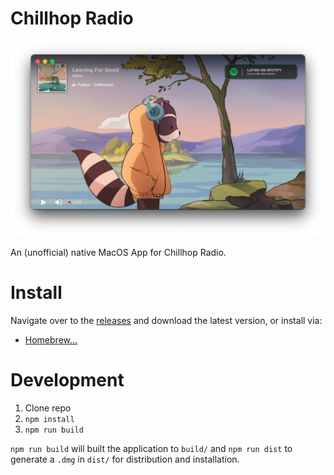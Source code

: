 # Chillhop Radio

![](screenshot.png)

An (unofficial) native MacOS App for Chillhop Radio.

# Install

Navigate over to the [releases](https://github.com/aubreypwd/chillhop-radio-mac/releases) and download the latest version, or install via:

- [Homebrew...](https://github.com/aubreypwd/homebrew-cask#chillhop-radio)

# Development

1. Clone repo
2. `npm install`
3. `npm run build`

`npm run build` will built the application to `build/` and  `npm run dist` to generate a `.dmg` in `dist/` for distribution and installation.

